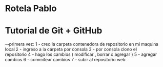 # Rotela Pablo
# Tutorial de Git + GitHub

--primera vez:
1 - creo la carpeta contenedora de repositorio en mi maquina local
2 - ingreso a la carpeta por consola
3 - por consola clono el repositorio
4 - hago los cambios ( modificar , borrar o agregar )
5 - agregar cambios
6 - commitear cambios
7 - subir al repositorio web
